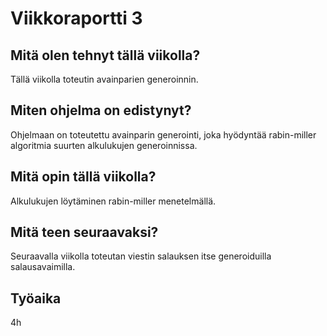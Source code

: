 # Viikkoraportti 3

## Mitä olen tehnyt tällä viikolla?

Tällä viikolla toteutin avainparien generoinnin.

## Miten ohjelma on edistynyt?

Ohjelmaan on toteutettu avainparin generointi, joka hyödyntää rabin-miller algoritmia suurten alkulukujen generoinnissa.

## Mitä opin tällä viikolla?

Alkulukujen löytäminen rabin-miller menetelmällä.

## Mitä teen seuraavaksi?

Seuraavalla viikolla toteutan viestin salauksen itse generoiduilla salausavaimilla.

## Työaika

4h
